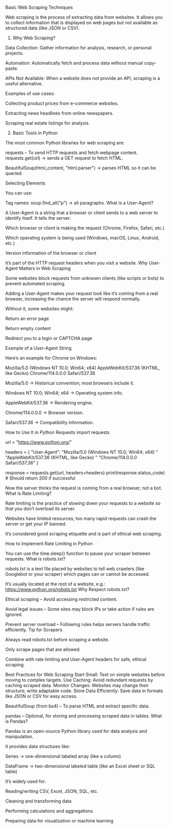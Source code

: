 Basic Web Scraping Techniques

Web scraping is the process of extracting data from websites. It allows you to collect information that is displayed on web pages but not available as structured data (like JSON or CSV).

1. Why Web Scraping?

Data Collection: Gather information for analysis, research, or personal projects.

Automation: Automatically fetch and process data without manual copy-paste.

APIs Not Available: When a website does not provide an API, scraping is a useful alternative.

Examples of use cases:

Collecting product prices from e-commerce websites.

Extracting news headlines from online newspapers.

Scraping real estate listings for analysis.

2. Basic Tools in Python

The most common Python libraries for web scraping are:

requests – To send HTTP requests and fetch webpage content.
requests.get(url) → sends a GET request to fetch HTML.

BeautifulSoup(html_content, "html.parser") → parses HTML so it can be queried.

Selecting Elements

You can use:

Tag names: soup.find_all("p") → all paragraphs.
What is a User-Agent?

A User-Agent is a string that a browser or client sends to a web server to identify itself. It tells the server:

Which browser or client is making the request (Chrome, Firefox, Safari, etc.)

Which operating system is being used (Windows, macOS, Linux, Android, etc.)

Version information of the browser or client

It’s part of the HTTP request headers when you visit a website.
Why User-Agent Matters in Web Scraping

Some websites block requests from unknown clients (like scripts or bots) to prevent automated scraping.

Adding a User-Agent makes your request look like it’s coming from a real browser, increasing the chance the server will respond normally.

Without it, some websites might:

Return an error page

Return empty content

Redirect you to a login or CAPTCHA page

Example of a User-Agent String

Here’s an example for Chrome on Windows:

Mozilla/5.0 (Windows NT 10.0; Win64; x64) 
AppleWebKit/537.36 (KHTML, like Gecko) 
Chrome/114.0.0.0 Safari/537.36


Mozilla/5.0 → Historical convention; most browsers include it.

Windows NT 10.0; Win64; x64 → Operating system info.

AppleWebKit/537.36 → Rendering engine.

Chrome/114.0.0.0 → Browser version.

Safari/537.36 → Compatibility information.

How to Use It in Python Requests
import requests

url = "https://www.python.org/"

headers = {
    "User-Agent": "Mozilla/5.0 (Windows NT 10.0; Win64; x64) "
                  "AppleWebKit/537.36 (KHTML, like Gecko) "
                  "Chrome/114.0.0.0 Safari/537.36"
}

response = requests.get(url, headers=headers)
print(response.status_code)  # Should return 200 if successful


 Now the server thinks the request is coming from a real browser, not a bot.
 What is Rate Limiting?

Rate limiting is the practice of slowing down your requests to a website so that you don’t overload its server.

Websites have limited resources; too many rapid requests can crash the server or get your IP banned.

It’s considered good scraping etiquette and is part of ethical web scraping.

How to Implement Rate Limiting in Python

You can use the time.sleep() function to pause your scraper between requests.
What is robots.txt?

robots.txt is a text file placed by websites to tell web crawlers (like Googlebot or your scraper) which pages can or cannot be accessed.

It’s usually located at the root of a website, e.g.: https://www.python.org/robots.txt
Why Respect robots.txt?

Ethical scraping – Avoid accessing restricted content.

Avoid legal issues – Some sites may block IPs or take action if rules are ignored.

Prevent server overload – Following rules helps servers handle traffic efficiently.
Tip for Scrapers

Always read robots.txt before scraping a website.

Only scrape pages that are allowed.

Combine with rate limiting and User-Agent headers for safe, ethical scraping.

Best Practices for Web Scraping
Start Small:
Test on simple websites before moving to complex targets.
Use Caching:
Avoid redundant requests by caching scraped data.
Monitor Changes:
Websites may change their structure; write adaptable code.
Store Data Efficiently:
Save data in formats like JSON or CSV for easy access.

BeautifulSoup (from bs4) – To parse HTML and extract specific data.

pandas – Optional, for storing and processing scraped data in tables. What is Pandas?

Pandas is an open-source Python library used for data analysis and manipulation.

It provides data structures like:

Series → one-dimensional labeled array (like a column)

DataFrame → two-dimensional labeled table (like an Excel sheet or SQL table)

It’s widely used for:

Reading/writing CSV, Excel, JSON, SQL, etc.

Cleaning and transforming data

Performing calculations and aggregations

Preparing data for visualization or machine learning




